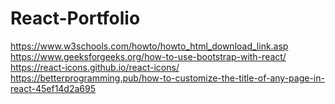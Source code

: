 # React-Portfolio

https://www.w3schools.com/howto/howto_html_download_link.asp
https://www.geeksforgeeks.org/how-to-use-bootstrap-with-react/
https://react-icons.github.io/react-icons/
https://betterprogramming.pub/how-to-customize-the-title-of-any-page-in-react-45ef14d2a695

